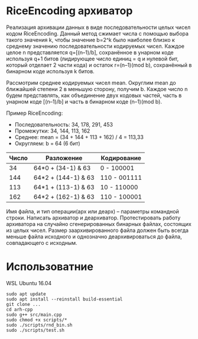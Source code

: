 # RiceEncoding aрхиватор

Реализация архивации данных в виде последовательности целых чисел кодом RiceEncoding. 
Данный метод сжимает числа с помощью выбора такого значения k, чтобы значение b=2^k было наиболее близко к среднему значению последовательности кодируемых чисел. 
Каждое целое n представляется q=[(n–1)/b], сохранённое в унарном коде используя q+1 битов  (лидирующее число единиц = q и нулевой бит, который отделает 2 части кода) и остаток r=(n–1)(mod b), сохранённый в бинарном коде используя k битов. 

Рассмотрим среднее кодируемых чисел mean. 
Округлим mean до ближайшей степени 2 в меньшую сторону, получим b. 
Каждое число n будем представлять, как объединение двух кодовых частей, часть в унарном коде [(n–1)/b] и часть в бинарном коде (n–1)(mod b). 

Пример RiceEncoding:

- Последовательность: 34, 178, 291, 453
- Промежутки: 34, 144, 113, 162
- Среднее: mean = (34 + 144 + 113 + 162) / 4 = 113,33
- Округляем: b = 64 (6 бит)


| Число |      Разложение      | Кодирование |
|-------|----------------------|-------------|
|   34  | 64*0 + (34-1) & 63   | 0 - 100001  | 
|  144  | 64*2 + (144-1) & 63  | 110 - 001111| 
|  113  | 64*1 + (113-1) & 63  | 10 - 110000 |
|  162  | 64*2 + (162-1) & 63  | 110 - 100001|

Имя файла, и тип операции(арх или деарх) – параметры командной строки.
Написать архиватор и деархиватор. Протестировать работу архиватора на случайно сгенерированных бинарных файлах, состоящих из целых чисел. Размер заархивированного файла должен быть всегда меньше файла исходного и однозначно деархивироваться до файла, совпадающего с исходным.

# Использоватние

WSL Ubuntu 16.04

```
sudo apt update
sudo apt install --reinstall build-essential
git clone ...
cd arh-cpp
sudo g++ src/main.cpp
sudo chmod +x scripts/*
sudo ./scripts/rnd_bin.sh
sudo ./scripts/test.sh 
```
